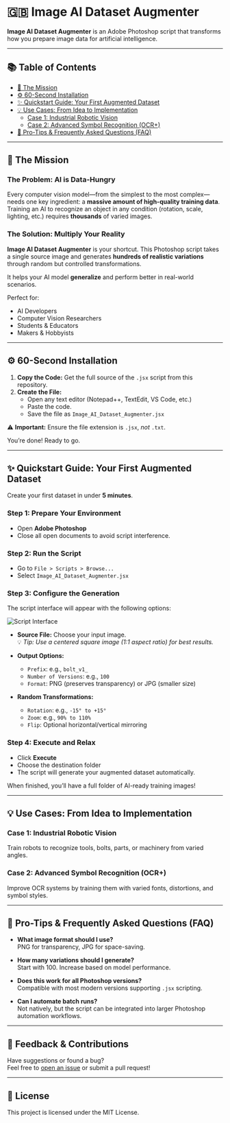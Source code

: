 # 🇬🇧 Image AI Dataset Augmenter

**Image AI Dataset Augmenter** is an Adobe Photoshop script that transforms how you prepare image data for artificial intelligence.

---

## 📚 Table of Contents

- [🚀 The Mission](#-the-mission)
- [⚙️ 60-Second Installation](#-60-second-installation)
- [✨ Quickstart Guide: Your First Augmented Dataset](#-quickstart-guide-your-first-augmented-dataset)
- [💡 Use Cases: From Idea to Implementation](#-use-cases-from-idea-to-implementation)
  - [Case 1: Industrial Robotic Vision](#case-1-industrial-robotic-vision)
  - [Case 2: Advanced Symbol Recognition (OCR+)](#case-2-advanced-symbol-recognition-ocr)
- [🧠 Pro-Tips & Frequently Asked Questions (FAQ)](#-pro-tips--frequently-asked-questions-faq)

---

## 🚀 The Mission

### The Problem: AI is Data-Hungry

Every computer vision model—from the simplest to the most complex—needs one key ingredient: a **massive amount of high-quality training data**.  
Training an AI to recognize an object in any condition (rotation, scale, lighting, etc.) requires **thousands** of varied images.

### The Solution: Multiply Your Reality

**Image AI Dataset Augmenter** is your shortcut. This Photoshop script takes a single source image and generates **hundreds of realistic variations** through random but controlled transformations.

It helps your AI model **generalize** and perform better in real-world scenarios.

Perfect for:
- AI Developers
- Computer Vision Researchers
- Students & Educators
- Makers & Hobbyists

---

## ⚙️ 60-Second Installation

1. **Copy the Code:** Get the full source of the `.jsx` script from this repository.
2. **Create the File:**
   - Open any text editor (Notepad++, TextEdit, VS Code, etc.)
   - Paste the code.
   - Save the file as `Image_AI_Dataset_Augmenter.jsx`

⚠️ **Important:** Ensure the file extension is `.jsx`, *not* `.txt`.

You’re done! Ready to go.

---

## ✨ Quickstart Guide: Your First Augmented Dataset

Create your first dataset in under **5 minutes**.

### Step 1: Prepare Your Environment
- Open **Adobe Photoshop**
- Close all open documents to avoid script interference.

### Step 2: Run the Script
- Go to `File > Scripts > Browse...`
- Select `Image_AI_Dataset_Augmenter.jsx`

### Step 3: Configure the Generation

The script interface will appear with the following options:

![Script Interface]([https://github.com/VicDc/AI-Dataset-Augmenter/blob/04e0c99bd7f943c572675e4b5b323dfb1947605c/Screenshot%202025-07-17_imageAI.png])

- **Source File:** Choose your input image.  
  💡 *Tip: Use a centered square image (1:1 aspect ratio) for best results.*

- **Output Options:**
  - `Prefix`: e.g., `bolt_v1_`
  - `Number of Versions`: e.g., `100`
  - `Format`: PNG (preserves transparency) or JPG (smaller size)

- **Random Transformations:**
  - `Rotation`: e.g., `-15° to +15°`
  - `Zoom`: e.g., `90% to 110%`
  - `Flip`: Optional horizontal/vertical mirroring

### Step 4: Execute and Relax

- Click **Execute**
- Choose the destination folder
- The script will generate your augmented dataset automatically.

When finished, you’ll have a full folder of AI-ready training images!

---

## 💡 Use Cases: From Idea to Implementation

### Case 1: Industrial Robotic Vision
Train robots to recognize tools, bolts, parts, or machinery from varied angles.

### Case 2: Advanced Symbol Recognition (OCR+)
Improve OCR systems by training them with varied fonts, distortions, and symbol styles.

---

## 🧠 Pro-Tips & Frequently Asked Questions (FAQ)

- **What image format should I use?**  
  PNG for transparency, JPG for space-saving.

- **How many variations should I generate?**  
  Start with 100. Increase based on model performance.

- **Does this work for all Photoshop versions?**  
  Compatible with most modern versions supporting `.jsx` scripting.

- **Can I automate batch runs?**  
  Not natively, but the script can be integrated into larger Photoshop automation workflows.

---

## 📩 Feedback & Contributions

Have suggestions or found a bug?  
Feel free to [open an issue](https://github.com/yourusername/ImageAI-Augmenter/issues) or submit a pull request!

---

## 📄 License

This project is licensed under the MIT License.
